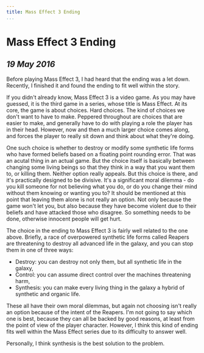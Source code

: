 ```yaml
---
title: Mass Effect 3 Ending
...
```


Mass Effect 3 Ending
====================

*19 May 2016*
--------------

Before playing Mass Effect 3, I had heard that the ending was a let down.
Recently, I finished it and found the ending to fit well within the story.

If you didn't already know, Mass Effect 3 is a video game.
As you may have guessed, it is the third game in a series, whose title is Mass Effect.
At its core, the game is about choices.
Hard choices.
The kind of choices we don't want to have to make.
Peppered throughout are choices that are easier to make, and generally have to do with playing a role the player has in their head.
However, now and then a much larger choice comes along, and forces the player to really sit down and think about what they're doing.

One such choice is whether to destroy or modify some synthetic life forms who have formed beliefs based on a floating point rounding error.
That was an acutal thing in an actual game.
But the choice itself is basically between changing some living beings so that they think in a way that you want them to, or killing them.
Neither option really appeals.
But this choice is there, and it's practically designed to be divisive.
It's a significant moral dilemma - do you kill someone for not believing what you do, or do you change their mind without them knowing or wanting you to?
It should be mentioned at this point that leaving them alone is not really an option.
Not only because the game won't let you, but also because they have become violent due to their beliefs and have attacked those who disagree.
So something needs to be done, otherwise innocent people will get hurt.

The choice in the ending to Mass Effect 3 is fairly well related to the one above.
Briefly, a race of overpowered synthetic life forms called Reapers are threatening to destroy all advanced life in the galaxy, and you can stop them in one of three ways:

- Destroy: you can destroy not only them, but all synthetic life in the galaxy,
- Control: you can assume direct control over the machines threatening harm,
- Synthesis: you can make every living thing in the galaxy a hybrid of synthetic and organic life.

These all have their own moral dilemmas, but again not choosing isn't really an option because of the intent of the Reapers.
I'm not going to say which one is best, because they can all be backed by good reasons, at least from the point of view of the player character.
However, I think this kind of ending fits well within the Mass Effect series due to its difficulty to answer well.

Personally, I think synthesis is the best solution to the problem.
